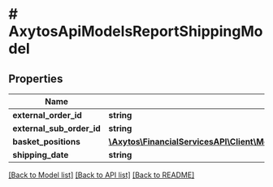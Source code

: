 # # AxytosApiModelsReportShippingModel

## Properties

Name | Type | Description | Notes
------------ | ------------- | ------------- | -------------
**external_order_id** | **string** |  |
**external_sub_order_id** | **string** |  | [optional]
**basket_positions** | [**\Axytos\FinancialServicesAPI\Client\Model\AxytosCommonPublicAPIModelsOrderShippingBasketPosition[]**](AxytosCommonPublicAPIModelsOrderShippingBasketPosition.md) |  |
**shipping_date** | **string** |  | [optional]

[[Back to Model list]](../../README.md#models) [[Back to API list]](../../README.md#endpoints) [[Back to README]](../../README.md)
